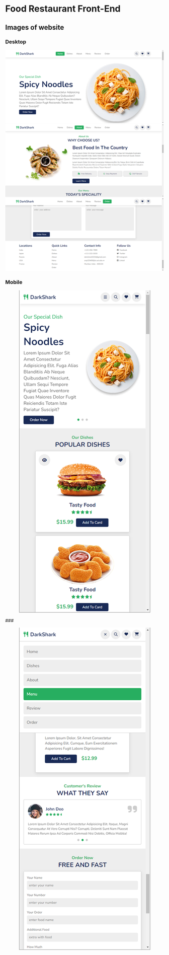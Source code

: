 # Food Restaurant Front-End

## Images of website

### Desktop

![image](/screenshoots/Screenshoot1.png)
<br/>
![image2](/screenshoots/Screenshoot2.png)
<br/>
![image3](/screenshoots/Screenshoot3.png)

### Mobile

<p align="center">
  <img src="/screenshoots/Screenshoot4.png" />
</p>
### 
<p align="center">
  <img src="/screenshoots/Screenshoot5.png" />
</p>
